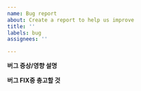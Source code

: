 ```yaml
---
name: Bug report
about: Create a report to help us improve
title: ''
labels: bug
assignees: ''

---
```


**버그 증상/영향 설명**

**버그 FIX중 충고할 것**
